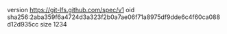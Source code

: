 version https://git-lfs.github.com/spec/v1
oid sha256:2aba359f6a4724d3a323f2b0a7ae06f71a8975df9dde6c4f60ca088d12d935cc
size 1234
